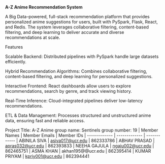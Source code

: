 **A-Z Anime Recommendation System**

A Big Data–powered, full-stack recommendation platform that provides personalized anime suggestions for users, built with PySpark, Flask, React, and Redis. The system leverages collaborative filtering, content-based filtering, and deep learning to deliver accurate and diverse recommendations at scale.

Features

  Scalable Backend: Distributed pipelines with PySpark handle large datasets efficiently.
  
  Hybrid Recommendation Algorithms: Combines collaborative filtering, content-based filtering, and deep learning for personalized suggestions.
  
  Interactive Frontend: React dashboards allow users to explore recommendations, search by genre, and track viewing history.
  
  Real-Time Inference: Cloud-integrated pipelines deliver low-latency recommendations.
  
  ETL & Data Management: Processes structured and unstructured anime data, ensuring fast and reliable access.











Project Title: A-Z Anime
group name: Sentinels
group number: 19
| Member Names  | Member Emails | Member IDs
| ------------- | ------------- | ------------
| ABINILA SIVA  | asiva017@ucr.edu  | 862333786
| ABHAV PRASAD | apras032@ucr.edu  | 862393833
| NEEHA GAJULA | ngaju002@ucr.edu | 862465751
| ASMA KHAN    |  akhan195@@ucr.edu | 862395414
| KUMAR PRIYAM |  kpriy001@ucr.edu | 862394441
